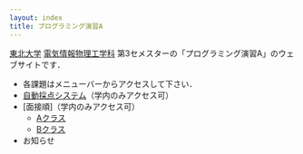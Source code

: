 ```yaml
---
layout: index
title: プログラミング演習A
---
```


[東北大学](http://www.tohoku.ac.jp/) [電気情報物理工学科](http://www.ecei.tohoku.ac.jp/eipe/) 第3セメスターの「プログラミング演習A」のウェブサイトです．

+ 各課題はメニューバーからアクセスして下さい．
+ [自動採点システム](https://www.cl.ecei.tohoku.ac.jp/ppa/)（学内のみアクセス可）
+ [面接順]（学内のみアクセス可）
  + [Aクラス](http://localweb.ecei.tohoku.ac.jp/~enshu25/A%20class.htm)
  + [Bクラス](http://localweb.ecei.tohoku.ac.jp/~enshu25/B%20class.htm)
+ お知らせ
